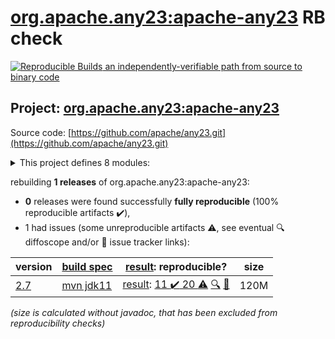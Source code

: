 [org.apache.any23:apache-any23](https://central.sonatype.com/artifact/org.apache.any23/apache-any23/versions) RB check
=======

[![Reproducible Builds](https://reproducible-builds.org/images/logos/rb.svg) an independently-verifiable path from source to binary code](https://reproducible-builds.org/)

## Project: [org.apache.any23:apache-any23](https://central.sonatype.com/artifact/org.apache.any23/apache-any23/versions)

Source code: [https://github.com/apache/any23.git](https://github.com/apache/any23.git)

<details><summary>This project defines 8 modules:</summary>

* [org.apache.any23:apache-any23](https://central.sonatype.com/artifact/org.apache.any23/apache-any23/2.7)
* [org.apache.any23:apache-any23-api](https://central.sonatype.com/artifact/org.apache.any23/apache-any23-api/2.7)
* [org.apache.any23:apache-any23-cli](https://central.sonatype.com/artifact/org.apache.any23/apache-any23-cli/2.7)
* [org.apache.any23:apache-any23-core](https://central.sonatype.com/artifact/org.apache.any23/apache-any23-core/2.7)
* [org.apache.any23:apache-any23-csvutils](https://central.sonatype.com/artifact/org.apache.any23/apache-any23-csvutils/2.7)
* [org.apache.any23:apache-any23-encoding](https://central.sonatype.com/artifact/org.apache.any23/apache-any23-encoding/2.7)
* [org.apache.any23:apache-any23-mime](https://central.sonatype.com/artifact/org.apache.any23/apache-any23-mime/2.7)
* [org.apache.any23:apache-any23-test-resources](https://central.sonatype.com/artifact/org.apache.any23/apache-any23-test-resources/2.7)
</details>

rebuilding **1 releases** of org.apache.any23:apache-any23:
- **0** releases were found successfully **fully reproducible** (100% reproducible artifacts :heavy_check_mark:),
- 1 had issues (some unreproducible artifacts :warning:, see eventual :mag: diffoscope and/or :memo: issue tracker links):

| version | [build spec](/BUILDSPEC.md) | [result](https://reproducible-builds.org/docs/jvm/): reproducible? | size |
| -- | --------- | ------ | -- |
| [2.7](https://central.sonatype.com/artifact/org.apache.any23/apache-any23/2.7/pom) | [mvn jdk11](any23-2.7.buildspec) | [result](apache-any23-2.7.buildinfo): [11 :heavy_check_mark:  20 :warning:](apache-any23-2.7.buildcompare) [:mag:](apache-any23-2.7.diffoscope) [:memo:](https://github.com/apache/any23/pull/270) | 120M |

<i>(size is calculated without javadoc, that has been excluded from reproducibility checks)</i>
